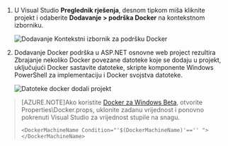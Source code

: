 1. U Visual Studio **Preglednik rješenja**, desnom tipkom miša kliknite projekt i odaberite **Dodavanje > podrška Docker** na kontekstnom izborniku.

    ![Dodavanje Kontekstni izbornik za podršku Docker](media/vs-azure-tools-docker-add-docker-support/docker-support-context-menu.png)

1. Dodavanje Docker podrška u ASP.NET osnovne web project rezultira Zbrajanje nekoliko Docker povezane datoteke koje se dodaju u projekt, uključujući Docker sastavite datoteke, skripte komponente Windows PowerShell za implementaciju i Docker svojstva datoteke. 

    ![Datoteke docker dodali projekt](media/vs-azure-tools-docker-add-docker-support/docker-files-added.png)
    
> [AZURE.NOTE]Ako koristite [Docker za Windows Beta](https://beta.docker.com), otvorite Properties\Docker.props, uklonite zadanu vrijednost i ponovno pokrenuti Visual Studio za vrijednost stupile na snagu.
> 
> ```
> <DockerMachineName Condition="'$(DockerMachineName)'=='' "></DockerMachineName>
> ```
